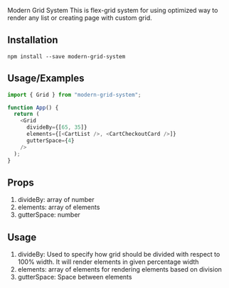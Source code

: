 Modern Grid System
This is flex-grid system for using optimized way to render any list or creating page with custom grid.

## Installation

`npm install --save modern-grid-system`

## Usage/Examples

```javascript
import { Grid } from "modern-grid-system";

function App() {
  return (
    <Grid
      divideBy={[65, 35]}
      elements={[<CartList />, <CartCheckoutCard />]}
      gutterSpace={4}
    />
  );
}
```

## Props

1. divideBy: array of number
2. elements: array of elements
3. gutterSpace: number

## Usage

1. divideBy: Used to specify how grid should be divided with respect to 100% width. It will render elements in given percentage width
2. elements: array of elements for rendering elements based on division
3. gutterSpace: Space between elements
